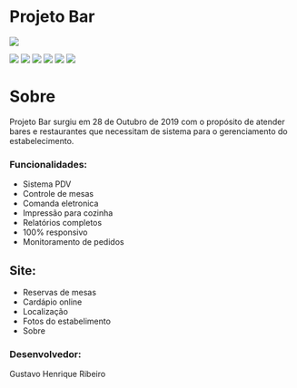 # Projeto Bar

![](https://i.ibb.co/4ZBvq8d/logo-azul-200x200.png)

![](https://img.shields.io/github/stars/pandao/editor.md.svg) ![](https://img.shields.io/github/forks/pandao/editor.md.svg) ![](https://img.shields.io/github/tag/pandao/editor.md.svg) ![](https://img.shields.io/github/release/pandao/editor.md.svg) ![](https://img.shields.io/github/issues/pandao/editor.md.svg) ![](https://img.shields.io/bower/v/editor.md.svg)

# **Sobre**
Projeto Bar surgiu em 28 de Outubro de 2019 com o propósito de atender bares e restaurantes que necessitam de sistema para o gerenciamento do estabelecimento. 


### Funcionalidades:
- Sistema PDV
- Controle de mesas
- Comanda eletronica
- Impressão para cozinha
- Relatórios completos
- 100% responsivo
- Monitoramento de pedidos


## Site:
- Reservas de mesas 
- Cardápio online
- Localização
- Fotos do estabelimento
- Sobre


### Desenvolvedor:
Gustavo Henrique Ribeiro
